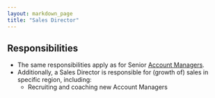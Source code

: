 ```yaml
---
layout: markdown_page
title: "Sales Director"
---
```



## Responsibilities

* The same responsibilities apply as for Senior [Account Managers](https://about.gitlab.com/jobs/account-manager).
* Additionally, a Sales Director is responsible for (growth of) sales in specific region, including:
   * Recruiting and coaching new Account Managers